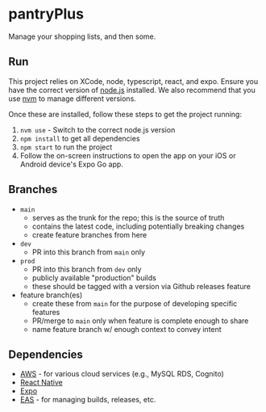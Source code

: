 # pantryPlus

Manage your shopping lists, and then some.

## Run
This project relies on XCode, node, typescript, react, and expo.
Ensure you have the correct version of [node.js](https://nodejs.org/) installed.
We also recommend that you use [nvm](https://nvm.sh) to manage different versions.

Once these are installed, follow these steps to get the project running:

1. `nvm use` - Switch to the correct node.js version
1. `npm install` to get all dependencies
1. `npm start` to run the project
1. Follow the on-screen instructions to open the app on your iOS or Android device's Expo Go app.

## Branches
* `main`
    - serves as the trunk for the repo; this is the source of truth
    - contains the latest code, including potentially breaking changes
    - create feature branches from here
* `dev`
    - PR into this branch from `main` only
* `prod`
    - PR into this branch from `dev` only
    - publicly available "production" builds
    - these should be tagged with a version via Github releases feature
* feature branch(es)
    - create these from `main` for the purpose of developing specific features
    - PR/merge to `main` only when feature is complete enough to share
    - name feature branch w/ enough context to convey intent

## Dependencies
* [AWS](https://aws.amazon.com/) - for various cloud services (e.g., MySQL RDS, Cognito)
* [React Native](https://reactnative.dev/)
* [Expo](https://expo.dev/)
* [EAS](https://expo.dev/accounts/askewsoft/projects/pantryplus) - for managing builds, releases, etc.
